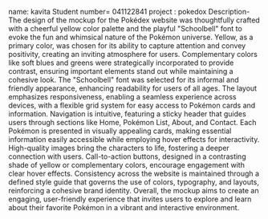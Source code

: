 name: kavita
Student number= 041122841
project : pokedox
Description- 
The design of the mockup for the Pokédex website was thoughtfully crafted with a cheerful yellow color palette and the playful "Schoolbell" font to evoke the fun and whimsical nature of the Pokémon universe. Yellow, as a primary color, was chosen for its ability to capture attention and convey positivity, creating an inviting atmosphere for users. Complementary colors like soft blues and greens were strategically incorporated to provide contrast, ensuring important elements stand out while maintaining a cohesive look. The "Schoolbell" font was selected for its informal and friendly appearance, enhancing readability for users of all ages. The layout emphasizes responsiveness, enabling a seamless experience across devices, with a flexible grid system for easy access to Pokémon cards and information. Navigation is intuitive, featuring a sticky header that guides users through sections like Home, Pokémon List, About, and Contact. Each Pokémon is presented in visually appealing cards, making essential information easily accessible while employing hover effects for interactivity. High-quality images bring the characters to life, fostering a deeper connection with users. Call-to-action buttons, designed in a contrasting shade of yellow or complementary colors, encourage engagement with clear hover effects. Consistency across the website is maintained through a defined style guide that governs the use of colors, typography, and layouts, reinforcing a cohesive brand identity. Overall, the mockup aims to create an engaging, user-friendly experience that invites users to explore and learn about their favorite Pokémon in a vibrant and interactive environment.
